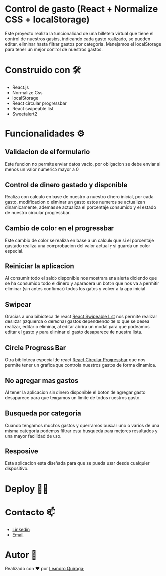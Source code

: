 # Control de gasto (React + Normalize CSS + localStorage)

Este proyecto realiza la funcionalidad de una billetera virtual
que tiene el control de nuestros gastos, indicando cada gasto realizado, se pueden editar, eliminar hasta filtrar gastos por categoria. Manejamos el localStorage para tener un mejor control de nuestros gastos. 

# Construido con 🛠️
* React.js
* Normalize Css
* localStorage
* React circular progressbar
* React swipeable list
* Sweetalert2

# Funcionalidades ⚙️

## Validacion de el formulario
Este funcion no permite enviar datos vacio, por obligacion se debe enviar al menos un valor numerico mayor a 0

## Control de dinero gastado y disponible
Realiza con calculo en base de nuestro a nuestro dinero inicial, por cada gasto, modificacion o eliminar un gasto estos numeros se actualizan dinamicamente, ademas se actualiza el porcentaje consumido y el estado de nuestro circular progressbar.

## Cambio de color en el progressbar
Este cambio de color se realiza en base a un calculo que si el porcentaje gastado realiza una comprobacion del valor actual y si guarda un color especial. 

## Reiniciar la aplicacion
Al consumir todo el saldo disponible nos mostrara una alerta diciendo que se ha consumido todo el dinero y aparacera un boton que nos va a permitir eliminar (sin antes confirmar) todos los gatos y volver a la app inicial

## Swipear 
Gracias a una bibioteca de react [React Swipeable List](https://www.npmjs.com/package/react-swipeable-list) nos permite realizar deslizar (izquierda o derecha) gastos dependiendo de lo que se desea realizar, editar o eliminar, al editar abrira un modal para que podeamos editar el gasto y para eliminar el gasto desaparece de nuestra lista. 

## Circle Progress Bar
Otra biblioteca especial de react [React Circular Progressbar](https://www.npmjs.com/package/react-circular-progressbar) que nos permite tener un grafica que controla nuestros gastos de forma dinamica. 

## No agregar mas gastos
Al tener la aplicacion sin dinero disponible el boton de agregar gasto desaparece para que tengamos un limite de todos nuestros gasto.


## Busqueda por categoria
Cuando tengamos muchos gastos y querramos buscar uno o varios de una misma categoria podemos filtrar esta busqueda para mejores resultados y una mayor facilidad de uso.

## Resposive
Esta aplicacion esta diseñada para que se pueda usar desde cualquier dispositivo. 
# Deploy 👨‍💻

# Contacto 📫
- [Linkedin](https://www.linkedin.com/in/leanquiroga95/)
- [Email](mailto:leandroquiroga9514@gmail.com)

# Autor 👤
Realizado con ❤️ por [Leandro Quiroga](https://github.com/leandroquiroga);